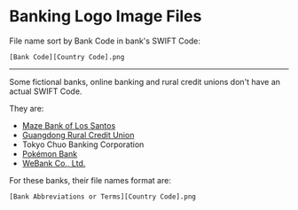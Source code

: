 # Banking Logo Image Files

File name sort by Bank Code in bank's SWIFT Code:

```
[Bank Code][Country Code].png
```

---

Some fictional banks, online banking and rural credit unions don't have an actual SWIFT Code.

They are:

- [Maze Bank of Los Santos](https://gta.fandom.com/wiki/Maze_Bank)
- [Guangdong Rural Credit Union](http://www.gdrcu.com/)
- Tokyo Chuo Banking Corporation
- [Pokémon Bank](https://en.wikipedia.org/wiki/Gameplay_of_Pok%C3%A9mon#Pok%C3%A9mon_Bank)
- [WeBank Co., Ltd.](https://zh.wikipedia.org/wiki/%E5%BE%AE%E4%BC%97%E9%93%B6%E8%A1%8C)

For these banks, their file names format are:

```
[Bank Abbreviations or Terms][Country Code].png
```
